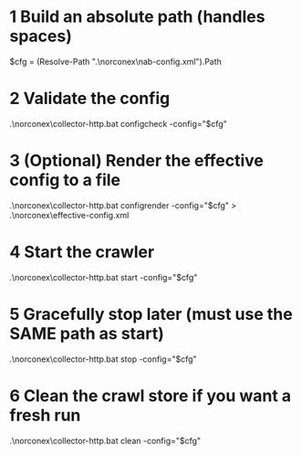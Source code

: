 
# 1 Build an absolute path (handles spaces)
$cfg = (Resolve-Path ".\norconex\nab-config.xml").Path

# 2 Validate the config
.\norconex\collector-http.bat configcheck -config="$cfg"

# 3 (Optional) Render the effective config to a file
.\norconex\collector-http.bat configrender -config="$cfg" > .\norconex\effective-config.xml

# 4 Start the crawler
.\norconex\collector-http.bat start -config="$cfg"

# 5 Gracefully stop later (must use the SAME path as start)
.\norconex\collector-http.bat stop -config="$cfg"

# 6 Clean the crawl store if you want a fresh run
.\norconex\collector-http.bat clean -config="$cfg"
